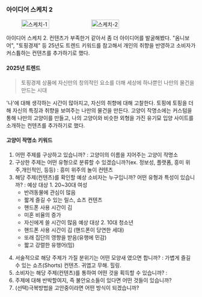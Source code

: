 <h3 id="아이디어-스케치-2">아이디어 스케치 2</h3>
<dir style="display: flex;">
<img alt="스케치-1" src="https://velog.velcdn.com/images/ssohopeful/post/8326c3a5-cce0-4dee-bb32-abbb11960344/image.png" style="width: 40%;" />
<img alt="스케치-2" src="https://velog.velcdn.com/images/ssohopeful/post/a8202bca-4166-401b-bfe7-8ad57c31d7a0/image.png" style="width: 40%;" />
</dir>

<p>아이디어 스케치 2.
컨텐츠가 부족한거 같아서 좀 더 아이디어를 발굴해봤다. &quot;옴니보어&quot;, &quot;토핑경제&quot; 등 25년도 트렌드 키워드를 참고해서 개인의 취향을 반영하고 소비자가 커스튬하는 컨텐츠를 추가하기로 했다.</p>
<h4 id="2025년-트렌드">2025년 트렌드</h4>
<blockquote>
<p>토핑경제
상품에 자신만의 창의적인 요소를 더해 세상에 하나뿐인 나만의 물건을 만드는 시대</p>
</blockquote>
<p>'나'에 대해 생각하는 시간이 많아지고, 자신의 취향에 대해 고찰한다. 토핑에 토핑을 더해 자신의 특징과 취향을 보여주는 나만의 물건을 만든다. 고양이 작명소에는 커스텀을 통해 나만의 고양이를 만들고, 나의 고양이와 비슷한 외형을 가진 유기묘 입양 사이트를 소개하는 컨텐츠를 추가하기로 했다.
</p>
<h4 id="고양이-작명소-키워드">고양이 작명소 키워드</h4>
<ol>
<li>어떤 주제를 구상하고 있습니까? 
: 고양이의 이름을 지어주는 고양이 작명소</li>
<li>구상한 주제는 어떤 유형으로 분류할 수 있겠습니까?(ex. 정보성, 플랫폼, 흥미 위주,개인적인, 등등) 
: 흥미 위주의 놀이 컨텐츠</li>
<li>해당 주제(컨텐츠)를 확인할 예상 소비자는 누구입니까? 어떤 유형과 특성이 있습니까? 
: 예상 대상 1. 20~30대 여성<ul>
<li>반려동물에 관심이 많음</li>
<li>짧게 즐길 수 있는 릴스, 쇼츠 컨텐츠</li>
<li>핸드폰 사용 시간이 김</li>
<li>미혼 비율의 증가</li>
<li>자신에게 쓸 시간이 많음
예상 대상 2. 10대 청소년</li>
<li>핸드폰 사용 시간이 김 (핸드폰이 당연한 세대)</li>
<li>또래 집단의 영향을 받음(유행에 민감)</li>
<li>짧고 강렬한 유행어(밈)</li>
</ul>
</li>
</ol>
<ol start="4">
<li>서술적으로 해당 주제가 가질 분위기는 어떤 모양새 였으면 합니까?
: 가볍게 즐길 수 있는 쇼츠(Shorts) 컨텐츠. 귀엽고 무해. 힐링.</li>
<li>소비자는 해당 주제(컨텐츠)를 통하여 어떤 것을 획득할 수 있습니까?
: </li>
<li>주제에 대해 반박할여지, 즉 불안요소들이 있다면 어떤 것들이 있습니까?</li>
<li>(선택)극복방법을 고안중이라면 어떤 방식이 되겠습니까?</li>
</ol>